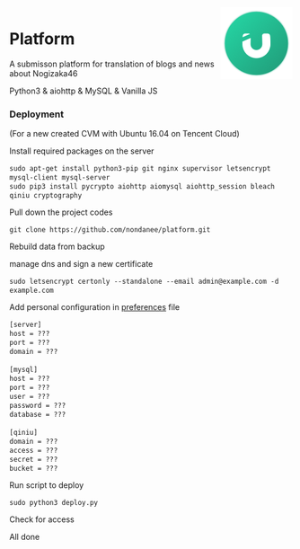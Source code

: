 <img src="static/logo.png" alt="logo" width="128" height="128" align="right" />

# Platform

A submisson platform for translation of blogs and news about Nogizaka46

Python3 & aiohttp & MySQL & Vanilla JS

### Deployment
(For a new created CVM with Ubuntu 16.04 on Tencent Cloud)

Install required packages on the server

```
sudo apt-get install python3-pip git nginx supervisor letsencrypt mysql-client mysql-server
sudo pip3 install pycrypto aiohttp aiomysql aiohttp_session bleach qiniu cryptography
```

Pull down the project codes

```
git clone https://github.com/nondanee/platform.git
```

Rebuild data from backup

manage dns and sign a new certificate

```
sudo letsencrypt certonly --standalone --email admin@example.com -d example.com
```

Add personal configuration in [preferences](preferences) file

```
[server]
host = ???
port = ???
domain = ???

[mysql]
host = ???
port = ???
user = ???
password = ???
database = ???

[qiniu]
domain = ???
access = ???
secret = ???
bucket = ???
```

Run script to deploy

```
sudo python3 deploy.py
```

Check for access

All done